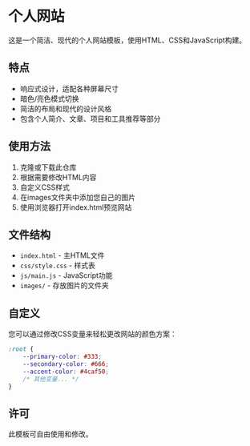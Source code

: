 # 个人网站

这是一个简洁、现代的个人网站模板，使用HTML、CSS和JavaScript构建。

## 特点

- 响应式设计，适配各种屏幕尺寸
- 暗色/亮色模式切换
- 简洁的布局和现代的设计风格
- 包含个人简介、文章、项目和工具推荐等部分

## 使用方法

1. 克隆或下载此仓库
2. 根据需要修改HTML内容
3. 自定义CSS样式
4. 在images文件夹中添加您自己的图片
5. 使用浏览器打开index.html预览网站

## 文件结构

- `index.html` - 主HTML文件
- `css/style.css` - 样式表
- `js/main.js` - JavaScript功能
- `images/` - 存放图片的文件夹

## 自定义

您可以通过修改CSS变量来轻松更改网站的颜色方案：

```css
:root {
    --primary-color: #333;
    --secondary-color: #666;
    --accent-color: #4caf50;
    /* 其他变量... */
}
```

## 许可

此模板可自由使用和修改。
